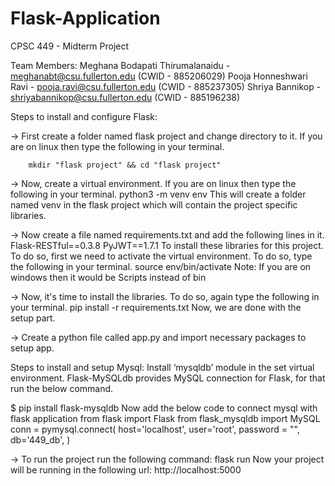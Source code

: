 # Flask-Application

CPSC 449 - Midterm Project

Team Members:
Meghana Bodapati Thirumalanaidu - meghanabt@csu.fullerton.edu (CWID - 885206029)
Pooja Honneshwari Ravi - pooja.ravi@csu.fullerton.edu (CWID - 885237305)
Shriya Bannikop - shriyabannikop@csu.fullerton.edu (CWID - 885196238)

Steps to install and configure Flask:

-> First create a folder named flask project and change directory to it. If you are on linux then type the following in your terminal.

        mkdir "flask project" && cd "flask project"
        
-> Now, create a virtual environment. If you are on linux then type the following in your terminal.
                python3 -m venv env
This will create a folder named venv in the flask project which will contain the project specific libraries. 

-> Now create a file named requirements.txt and add the following lines in it.
                Flask-RESTful==0.3.8
                PyJWT==1.7.1
To install these libraries for this project. To do so, first we need to activate the virtual environment. To do so, type the following in your terminal.
source env/bin/activate
Note: If you are on windows then it would be Scripts instead of bin

-> Now, it's time to install the libraries. To do so, again type the following in your terminal. 
            pip install -r requirements.txt
Now, we are done with the setup part. 

-> Create a python file called app.py and import necessary packages to setup app.

Steps  to install and setup Mysql:
Install ‘mysqldb’ module in the set virtual environment.
Flask-MySQLdb provides MySQL connection for Flask, for that run the below command.

$ pip install flask-mysqldb
Now add the below code to connect mysql with flask application
from flask import Flask
from flask_mysqldb import MySQL
conn = pymysql.connect(
        host='localhost',
        user='root', 
        password = "",
        db='449_db',
        )
        
-> To run the project run the following command:
		flask run
Now your project will be running in the following url: http://localhost:5000
